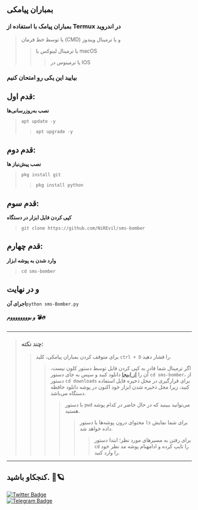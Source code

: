 ## بمباران پیامکی
### بمباران پیامک با استفاده از Termux در اندروید
> یا توسط خط فرمان (CMD) و یا ترمینال ویندوز
>> یا ترمینال‌ لینوکس یا macOS
>>> یا ترمینوس در IOS

### بیایید این یکی رو امتحان کنیم
## قدم اول:
**نصب به‌روزرسانی‌ها**
> `apt update -y`
> > `apt upgrade -y`

## قدم دوم:
**نصب پیش‌نیاز ها**
> `pkg install git`
> > `pkg install python`

## قدم سوم:
**کپی کردن فایل ابزار در دستگاه**
> `git clone https://github.com/NiREvil/sms-bomber`

## قدم چهارم:
**وارد شدن به پوشه ابزار**
> `cd sms-bomber`


## و در نهایت
**اجرای آن**`python sms-Bomber.py`
##### و بووووووووم 💣🔥

------
> ### چند نکته:
> > برای متوقف کردن بمباران پیامکی، کلید `ctrl + D` را فشار دهید.
>>> اگر ترمینال شما قادر به کپی کردن فایل توسط دستور کلون نیست، آن را [از اینجا](https://raw.githubusercontent.com/NiREvil/sms-bomber/main/sms-bomber.py) دانلود کنید
>>> و سپس به جای دستور `cd sms-bomber`، از دستور `cd downloads` برای قرارگیری در محل ذخیره فایل استفاده کنید،
زیرا محل ذخیره شدن ابزار خود اکنون در پوشه دانلود حافظه دستگاه می‌باشد.
>>>> با دستور `pwd` می‌توانید ببینید که در حال حاضر در کدام پوشه هستید.
>>>>> محتوای درون پوشه‌ها با دستور `ls` برای شما نمایش داده خواهد شد.
>>>>>> برای رفتن به مسیرهای مورد نظر؛ ابتدا دستور `cd` را تایپ کرده و ادامهنام پوشه مد نظر خود را وارد کنید.
------


## کنجکاو باشید. 🤍🪐


[![Twitter Badge](https://img.shields.io/badge/Twitter-Profile-informational?style=flat&logo=twitter&logoColor=white&color=1CA2F1)](https://twitter.com/NiREvil_)  
[![Telegram Badge](https://img.shields.io/badge/Telegram-Profile-informational?style=flat&logo=telegram&logoColor=white&color=1CA2F1)](https://t.me/F_NiREvil)  
